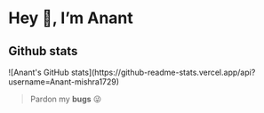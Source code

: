 <h1>Hey 👋, I’m Anant</h1>

<h2>Github stats</h2>
![Anant's GitHub stats](https://github-readme-stats.vercel.app/api?username=Anant-mishra1729)

<!-- Plateform
<h2><Github Stats</h2> -->
  
> Pardon my **bugs** 😜
<!---
Anant-mishra1729/Anant-mishra1729 is a ✨ special ✨ repository because its `README.md` (this file) appears on your GitHub profile.
You can click the Preview link to take a look at your changes.
--->
